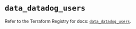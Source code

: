 # `data_datadog_users`

Refer to the Terraform Registry for docs: [`data_datadog_users`](https://registry.terraform.io/providers/datadog/datadog/3.60.0/docs/data-sources/users).
